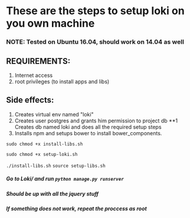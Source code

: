 # These are the steps to setup loki on you own machine
### NOTE: Tested on **Ubuntu 16.04**, should work on **14.04** as well

## REQUIREMENTS:
1. Internet access
2. root privileges (to install apps and libs)

## Side effects:
1. Creates virtual env named "loki"
2. Creates user postgres and grants him permission to project db
**1 Creates db named loki and does all the required setup steps
3. Installs npm and setups bower to install bower_components.

`sudo chmod +x install-libs.sh`

`sudo chmod +x setup-loki.sh`

`./install-libs.sh`
`source setup-libs.sh`

##### Go to Loki/ and run `python manage.py runserver`
#####  Should be up with all the jquery stuff

##### If something does not work, repeat the proccess as root
